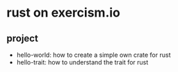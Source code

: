 # rust on exercism.io

## project
- hello-world: how to create a simple own crate for rust
- hello-trait: how to understand the trait for rust
